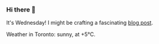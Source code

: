 ### Hi there :wave:

It's Wednesday! I might be crafting a fascinating [blog post](https://www.benjaminwuethrich.dev).

Weather in Toronto: sunny, at +5°C.
